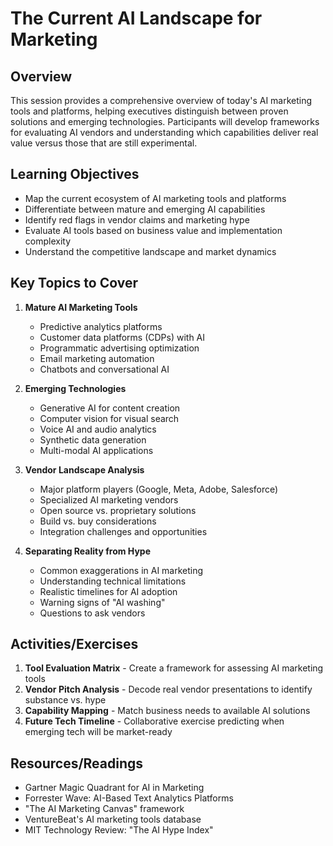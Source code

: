 # The Current AI Landscape for Marketing

## Overview
This session provides a comprehensive overview of today's AI marketing tools and platforms, helping executives distinguish between proven solutions and emerging technologies. Participants will develop frameworks for evaluating AI vendors and understanding which capabilities deliver real value versus those that are still experimental.

## Learning Objectives
- Map the current ecosystem of AI marketing tools and platforms
- Differentiate between mature and emerging AI capabilities
- Identify red flags in vendor claims and marketing hype
- Evaluate AI tools based on business value and implementation complexity
- Understand the competitive landscape and market dynamics

## Key Topics to Cover
1. **Mature AI Marketing Tools**
   - Predictive analytics platforms
   - Customer data platforms (CDPs) with AI
   - Programmatic advertising optimization
   - Email marketing automation
   - Chatbots and conversational AI

2. **Emerging Technologies**
   - Generative AI for content creation
   - Computer vision for visual search
   - Voice AI and audio analytics
   - Synthetic data generation
   - Multi-modal AI applications

3. **Vendor Landscape Analysis**
   - Major platform players (Google, Meta, Adobe, Salesforce)
   - Specialized AI marketing vendors
   - Open source vs. proprietary solutions
   - Build vs. buy considerations
   - Integration challenges and opportunities

4. **Separating Reality from Hype**
   - Common exaggerations in AI marketing
   - Understanding technical limitations
   - Realistic timelines for AI adoption
   - Warning signs of "AI washing"
   - Questions to ask vendors

## Activities/Exercises
1. **Tool Evaluation Matrix** - Create a framework for assessing AI marketing tools
2. **Vendor Pitch Analysis** - Decode real vendor presentations to identify substance vs. hype
3. **Capability Mapping** - Match business needs to available AI solutions
4. **Future Tech Timeline** - Collaborative exercise predicting when emerging tech will be market-ready

## Resources/Readings
- Gartner Magic Quadrant for AI in Marketing
- Forrester Wave: AI-Based Text Analytics Platforms
- "The AI Marketing Canvas" framework
- VentureBeat's AI marketing tools database
- MIT Technology Review: "The AI Hype Index"